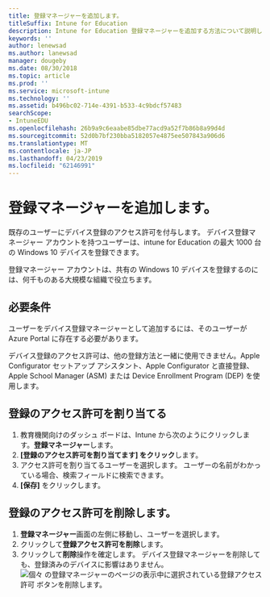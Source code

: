 ```yaml
---
title: 登録マネージャーを追加します。
titleSuffix: Intune for Education
description: Intune for Education 登録マネージャーを追加する方法について説明します。
keywords: ''
author: lenewsad
ms.author: lanewsad
manager: dougeby
ms.date: 08/30/2018
ms.topic: article
ms.prod: ''
ms.service: microsoft-intune
ms.technology: ''
ms.assetid: b496bc02-714e-4391-b533-4c9bdcf57483
searchScope:
- IntuneEDU
ms.openlocfilehash: 26b9a9c6eaabe85dbe77acd9a52f7b86b8a99d4d
ms.sourcegitcommit: 52d0b7bf230bba5182057e4875ee507843a906d6
ms.translationtype: MT
ms.contentlocale: ja-JP
ms.lasthandoff: 04/23/2019
ms.locfileid: "62146991"
---
```

# <a name="add-enrollment-managers"></a>登録マネージャーを追加します。  

既存のユーザーにデバイス登録のアクセス許可を付与します。 デバイス登録マネージャー アカウントを持つユーザーは、intune for Education の最大 1000 台の Windows 10 デバイスを登録できます。

 登録マネージャー アカウントは、共有の Windows 10 デバイスを登録するのには、何千ものある大規模な組織で役立ちます。  

## <a name="requirements"></a>必要条件  

ユーザーをデバイス登録マネージャーとして追加するには、そのユーザーが Azure Portal に存在する必要があります。

デバイス登録のアクセス許可は、他の登録方法と一緒に使用できません。Apple Configurator セットアップ アシスタント、Apple Configurator と直接登録、Apple School Manager (ASM) または Device Enrollment Program (DEP) を使用します。  

## <a name="assign-enrollment-permissions"></a>登録のアクセス許可を割り当てる  

1. 教育機関向けのダッシュ ボードは、Intune から次のようにクリックします。**登録マネージャー**します。
2. **[登録のアクセス許可を割り当てます] をクリック**します。
3. アクセス許可を割り当てるユーザーを選択します。 ユーザーの名前がわかっている場合、検索フィールドに検索できます。
4. **[保存]** をクリックします。

## <a name="remove-enrollment-permissions"></a>登録のアクセス許可を削除します。  
1. **登録マネージャー**画面の左側に移動し、ユーザーを選択します。 
2. クリックして**登録アクセス許可を削除**します。
3. クリックして**削除**操作を確定します。 デバイス登録マネージャーを削除しても、登録済みのデバイスに影響はありません。
  ![個々 の登録マネージャーのページの表示中に選択されている登録アクセス許可 ボタンを削除します。](./media/enroll-mgrs-003-remove-enrollment-permissions.png)
